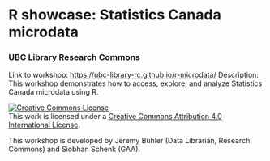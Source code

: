 # R showcase: Statistics Canada microdata 
### UBC Library Research Commons
 
Link to workshop: https://ubc-library-rc.github.io/r-microdata/
Description: This workshop demonstrates how to access, explore, and analyze Statistics Canada microdata using R.

<a rel="license" href="http://creativecommons.org/licenses/by/4.0/"><img alt="Creative Commons License" style="border-width:0" src="https://i.creativecommons.org/l/by/4.0/88x31.png" /></a><br />This work is licensed under a <a rel="license" href="http://creativecommons.org/licenses/by/4.0/">Creative Commons Attribution 4.0 International License</a>.

This workshop is developed by Jeremy Buhler (Data Librarian, Research Commons) and Siobhan Schenk (GAA). 
